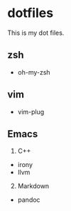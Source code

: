 # dotfiles
This is my dot files.

## zsh
- oh-my-zsh

## vim
- vim-plug

## Emacs
1. C++
- irony
- llvm
2. Markdown
- pandoc
